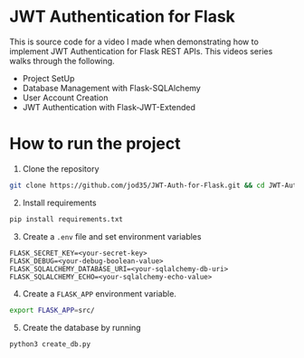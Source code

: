 # JWT Authentication for Flask
This is source code for a video I made when demonstrating how to implement JWT Authentication for Flask REST APIs. This videos series walks through the following.
- Project SetUp
- Database Management with Flask-SQLAlchemy
- User Account Creation
- JWT Authentication with Flask-JWT-Extended


# How to run the project
1. Clone the repository
```bash
git clone https://github.com/jod35/JWT-Auth-for-Flask.git && cd JWT-Auth-for-Flask.git/
```

2. Install requirements
```bash
pip install requirements.txt
```

3. Create a `.env` file and set environment variables
```
FLASK_SECRET_KEY=<your-secret-key>
FLASK_DEBUG=<your-debug-boolean-value>
FLASK_SQLALCHEMY_DATABASE_URI=<your-sqlalchemy-db-uri>
FLASK_SQLALCHEMY_ECHO=<your-sqlalchemy-echo-value>
```

4. Create a `FLASK_APP` environment variable. 
```bash
export FLASK_APP=src/
```

5. Create the database by running 
```bash
python3 create_db.py
```